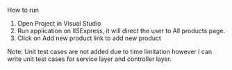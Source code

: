 How to run
1. Open Project in Visual Studio
2. Run application on IISExpress, it will direct the user to All products page. 
3. Click on Add new product link to add new product

Note:
Unit test cases are not added due to time limitation 
however I can write unit test cases for service layer and controller layer.